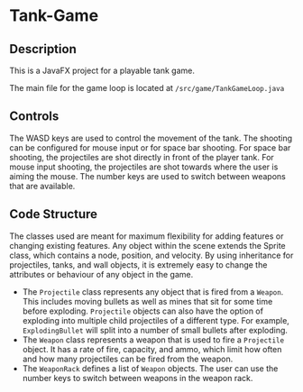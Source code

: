 # Tank-Game

## Description
This is a JavaFX project for a playable tank game.

The main file for the game loop is located at `/src/game/TankGameLoop.java`

## Controls
The WASD keys are used to control the movement of the tank. The shooting can be configured for mouse input or for space bar shooting. For space bar shooting, the projectiles are shot directly in front of the player tank. For mouse input shooting, the projectiles are shot towards where the user is aiming the mouse. The number keys are used to switch between weapons that are available.

## Code Structure
The classes used are meant for maximum flexibility for adding features or changing existing features. Any object within the scene extends the Sprite class, which contains a node, position, and velocity. By using inheritance for projectiles, tanks, and wall objects, it is extremely easy to change the attributes or behaviour of any object in the game.

- The `Projectile` class represents any object that is fired from a `Weapon`. This includes moving bullets as well as mines that sit for some time before exploding. `Projectile` objects can also have the option of exploding into multiple child projectiles of a different type. For example, `ExplodingBullet` will split into a number of small bullets after exploding.
- The `Weapon` class represents a weapon that is used to fire a `Projectile` object. It has a rate of fire, capacity, and ammo, which limit how often and how many projectiles can be fired from the weapon.
- The `WeaponRack` defines a list of `Weapon` objects. The user can use the number keys to switch between weapons in the weapon rack.

